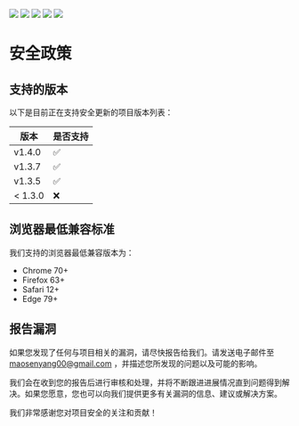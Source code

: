 [![](https://img.shields.io/crates/l/s)](https://img.shields.io/crates/l/s)
![](https://img.shields.io/badge/Vue-%5E3.2.47-success)
![](https://img.shields.io/badge/Node-%20%5E16.18.0-brightgreen)
![](https://img.shields.io/badge/Vite-%20%5E4.1.4-brightgreen)
![](https://img.shields.io/badge/npm-%5E9.5.1-orange)

# 安全政策

## 支持的版本

以下是目前正在支持安全更新的项目版本列表：

| 版本    | 是否支持           |
| ------- | ------------------ |
| v1.4.0  | :white_check_mark: |
| v1.3.7  | :white_check_mark: |
| v1.3.5  | :white_check_mark: |
| < 1.3.0 | :x:                |

## 浏览器最低兼容标准

我们支持的浏览器最低兼容版本为：

-   Chrome 70+
-   Firefox 63+
-   Safari 12+
-   Edge 79+

## 报告漏洞

如果您发现了任何与项目相关的漏洞，请尽快报告给我们。请发送电子邮件至 maosenyang00@gmail.com ，并描述您所发现的问题以及可能的影响。

我们会在收到您的报告后进行审核和处理，并将不断跟进进展情况直到问题得到解决。如果您愿意，您也可以向我们提供更多有关漏洞的信息、建议或解决方案。

我们非常感谢您对项目安全的关注和贡献！
